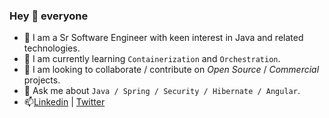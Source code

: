 ### Hey 👋 everyone
- 🔭 I am a Sr Software Engineer with keen interest in Java and related technologies.
- 🌱 I am currently learning `Containerization` and `Orchestration`. 
- 🤔 I am looking to collaborate / contribute on *Open Source* / *Commercial* projects.
- 💬 Ask me about `Java / Spring / Security / Hibernate / Angular`.
- 📫[Linkedin](https://www.linkedin.com/in/bhavesh-shah-6a0a827a/) | [Twitter](https://twitter.com/shah27Bhavesh)


<!--
**bhavesh2781993/bhavesh2781993** is a ✨ _special_ ✨ repository because its `README.md` (this file) appears on your GitHub profile.

Here are some ideas to get you started:

- 🔭 I’m currently working on ...
- 🌱 I’m currently learning ...
- 👯 I’m looking to collaborate on ...
- 🤔 I’m looking for help with ...
- 💬 Ask me about ...
- 📫 How to reach me: ...
- 😄 Pronouns: ...
- ⚡ Fun fact: ...
-->
